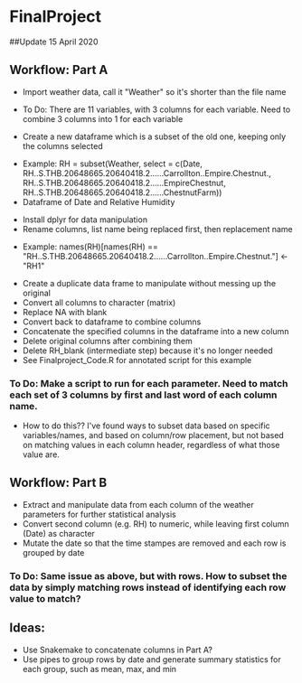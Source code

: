 # FinalProject
##Update 15 April 2020

## Workflow: Part A

* Import weather data, call it "Weather" so it's shorter than the file name
+ To Do: There are 11 variables, with 3 columns for each variable. Need to combine 3 columns into 1 for each variable
* Create a new dataframe which is a subset of the old one, keeping only the columns selected
+ Example: RH = subset(Weather, select = c(Date, RH..S.THB.20648665.20640418.2......Carrollton..Empire.Chestnut.,
                                RH..S.THB.20648665.20640418.2......EmpireChestnut,
                                RH..S.THB.20648665.20640418.2......ChestnutFarm))
+ Dataframe of Date and Relative Humidity
* Install dplyr for data manipulation
* Rename columns, list name being replaced first, then replacement name
+ Example: names(RH)[names(RH) == "RH..S.THB.20648665.20640418.2......Carrollton..Empire.Chestnut."] <- "RH1"
* Create a duplicate data frame to manipulate without messing up the original
* Convert all columns to character (matrix)
* Replace NA with blank
* Convert back to dataframe to combine columns
* Concatenate the specified columns in the dataframe into a new column
* Delete original columns after combining them
* Delete RH_blank (intermediate step) because it's no longer needed
* See Finalproject_Code.R for annotated script for this example

### To Do: Make a script to run for each parameter. Need to match each set of 3 columns by first and last word of each column name. 
* How to do this?? I've found ways to subset data based on specific variables/names, and based on column/row placement, but not based on matching values in each column header, regardless of what those value are. 


## Workflow: Part B
* Extract and manipulate data from each column of the weather parameters for further statistical analysis
* Convert second column (e.g. RH) to numeric, while leaving first column (Date) as character
* Mutate the date so that the time stampes are removed and each row is grouped by date

### To Do: Same issue as above, but with rows. How to subset the data by simply matching rows instead of identifying each row value to match? 

## Ideas:
* Use Snakemake to concatenate columns in Part A? 
* Use pipes to group rows by date and generate summary statistics for each group, such as mean, max, and min



